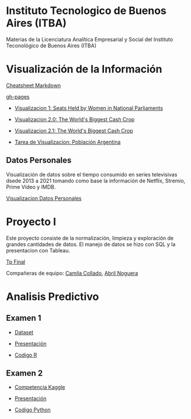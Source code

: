 # Instituto Tecnologico de Buenos Aires (ITBA)
Materias de la Licenciatura Analítica Empresarial y Social del Instituto Teconológico de Buenos Aires (ITBA)

# Visualización de la Información

[Cheatsheet Markdown](github.com/adam-p/markdown-here/wiki/Markdown-Cheatsheet)

[gh-pages](https://cpettinato.github.io/infovis/index.html)

- [Visualizacion 1: Seats Held by Women in National Parliaments](https://cpettinato.github.io/ITBA/visualizacion1.html)

- [Visualizacion 2.0: The World's Biggest Cash Crop ](https://cpettinato.github.io/ITBA/visualizacion2.html)

- [Visualizacion 2.1: The World's Biggest Cash Crop ](https://cpettinato.github.io/ITBA/AMvisualizacion2.html)

- [Tarea de Visualizacion: Población Argentina ](https://cpettinato.github.io/ITBA/argentina.html)

## Datos Personales
Visualización de datos sobre el tiempo consumido en series televisivas dsede 2013 a 2021 tomando como base la información de Netflix, Stremio, Prime Video y IMDB.

[Visualizacion Datos Personales](https://cpettinato.github.io/ITBA/DatosPersonales.html)

# Proyecto I
Este proyecto consiste de la normalización, limpieza y exploración de grandes cantidades de datos. El manejo de datos se hizo con SQL y la presentacion con Tableau.

[Tp Final](https://cpettinato.github.io/ITBA/TP_Proyecto.html)

Compañeras de equipo: [Camila Collado](https://github.com/camicollado), [Abril Noguera](https://github.com/abrilnoguera)

# Analisis Predictivo

## Examen 1

- [Dataset](https://archive.ics.uci.edu/ml/datasets/Wine+Quality)

- [Presentación](https://docs.google.com/presentation/d/1cqEkonZCok0JEu3ERohPtiqezE1wNzWX/edit?usp=sharing&ouid=101068290472041686714&rtpof=true&sd=true)

- [Codigo R](https://github.com/cpettinato/AnalisisPredictivo/blob/main/Examen%201%20-%20Pettinato.Rmd)

## Examen 2 

- [Competencia Kaggle](https://www.kaggle.com/competitions/ap-2022q1/leaderboard)

- [Presentación](https://docs.google.com/presentation/d/1lo-xjvURgXOeT5hDcwrkhbplxAzKeBwu/edit?usp=sharing&ouid=101068290472041686714&rtpof=true&sd=true)

- [Codigo Python](https://github.com/cpettinato/AnalisisPredictivo/blob/main/Examen2-Pettinato.ipynb)
